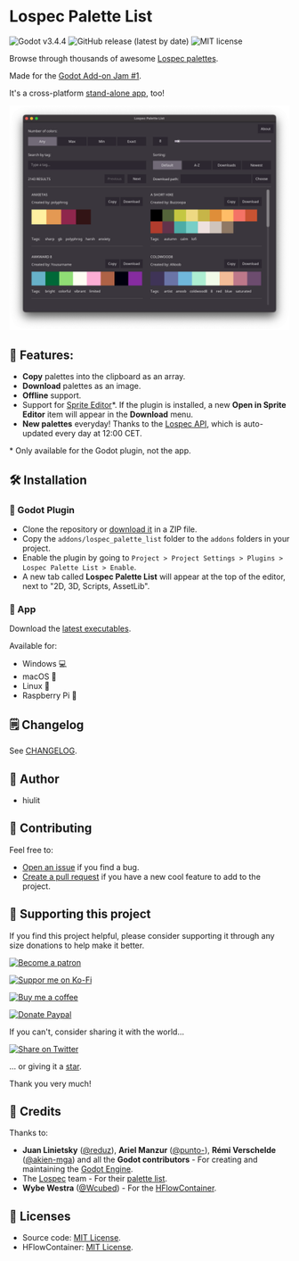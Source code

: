 # Lospec Palette List

![Godot v3.4.4](https://img.shields.io/badge/Godot-v3.4.4-478cbf?logo=godot-engine&logoColor=white&style=flat-square) ![GitHub release (latest by date)](https://img.shields.io/github/v/release/hiulit/Lospec-Palette-List?color=478cbf&style=flat-square) ![MIT license](https://img.shields.io/badge/license-MIT-478cbf?style=flat-square)

Browse through thousands of awesome [Lospec palettes](https://lospec.com/palette-list).

Made for the [Godot Add-on Jam #1](https://itch.io/jam/godot-addons-jam-1).

It's a cross-platform [stand-alone app](#app), too!

![Lospec Palette List app](/lospec-palette-list-app.png)

## 📌 Features:

- **Copy** palettes into the clipboard as an array.
- **Download** palettes as an image.
- **Offline** support.
- Support for [Sprite Editor](https://github.com/SoloCodeNet/godot-sprite-editor-addon)*. If the plugin is installed, a new **Open in Sprite Editor** item will appear in the **Download** menu.
- **New palettes** everyday! Thanks to the [Lospec API](https://github.com/hiulit/lospec-api), which is auto-updated every day at 12:00 CET.

\* Only available for the Godot plugin, not the app.

## 🛠️ Installation

### 🤖 Godot Plugin

- Clone the repository or [download it](https://github.com/hiulit/Lospec-Palette-List/archive/refs/heads/main.zip) in a ZIP file.
- Copy the `addons/lospec_palette_list` folder to the `addons` folders in your project.
- Enable the plugin by going to `Project > Project Settings > Plugins > Lospec Palette List > Enable`.
- A new tab called **Lospec Palette List** will appear at the top of the editor, next to "2D, 3D, Scripts, AssetLib".

### 💾 App

Download the [latest executables](https://github.com/hiulit/Lospec-Palette-List/releases).

Available for:

- Windows 💻
- macOS 🍏
- Linux 🐧
- Raspberry Pi 🍓

## 🗒️ Changelog

See [CHANGELOG](/CHANGELOG.md).

## 👤 Author

- hiulit

## 🤝 Contributing

Feel free to:

- [Open an issue](https://github.com/hiulit/Lospec-Palette-List/issues) if you find a bug.
- [Create a pull request](https://github.com/hiulit/Lospec-Palette-List/pulls) if you have a new cool feature to add to the project.

## 🙌 Supporting this project

If you find this project helpful, please consider supporting it through any size donations to help make it better.

[![Become a patron](https://img.shields.io/badge/Become_a_patron-ff424d?logo=Patreon&style=for-the-badge&logoColor=white)](https://www.patreon.com/hiulit)

[![Suppor me on Ko-Fi](https://img.shields.io/badge/Support_me_on_Ko--fi-F16061?logo=Ko-fi&style=for-the-badge&logoColor=white)](https://ko-fi.com/F2F7136ND)

[![Buy me a coffee](https://img.shields.io/badge/Buy_me_a_coffee-FFDD00?logo=buy-me-a-coffee&style=for-the-badge&logoColor=black)](https://www.buymeacoffee.com/hiulit)

[![Donate Paypal](https://img.shields.io/badge/PayPal-00457C?logo=PayPal&style=for-the-badge&label=Donate)](https://www.paypal.com/paypalme/hiulit)

If you can't, consider sharing it with the world...

[![Share on Twitter](https://img.shields.io/badge/Share_on_Twitter-1DA1F2?style=for-the-badge&logo=twitter&logoColor=white)](https://twitter.com/intent/tweet?url=https://github.com/hiulit/Lospec-Palette-List&text=%22Godot+Plugin+Lospec%22%0D%0ABrowse+through+thousands+of+awesome+Lospec+palettes.%0A%0AMade+by%20@hiulit%0A%0A)

... or giving it a [star](https://github.com/hiulit/Lospec-Palette-List/stargazers).

Thank you very much!

## 👏 Credits

Thanks to:

- **Juan Linietsky** ([@reduz](https://github.com/reduz)), **Ariel Manzur** ([@punto-](https://github.com/punto-)), **Rémi Verschelde** ([@akien-mga](https://github.com/akien-mga)) and all the **Godot contributors** - For creating and maintaining the [Godot Engine](https://github.com/godotengine/godot).
- The [Lospec](https://lospec.com) team - For their [palette list](https://lospec.com/palette-list).
- **Wybe Westra** ([@Wcubed](https://github.com/Wcubed)) - For the [HFlowContainer](https://github.com/Wcubed/horizontal_flow_container).

## 📝 Licenses

- Source code: [MIT License](/LICENSE).
- HFlowContainer: [MIT License](https://github.com/Wcubed/horizontal_flow_container/blob/main/LICENSE).
